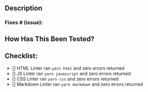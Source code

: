 ## Description

<!-- Please include a summary of the change and which issue is fixed. Please also include relevant motivation and context. List any dependencies that are required for this change. -->

### Fixes # (issue):

<!-- List out the Issue numbers include in this Pull Request -->

## How Has This Been Tested?

<!-- Please describe the tests that you ran to verify your changes. Provide instructions so we can reproduce. Please also list any relevant details for your test configuration -->

## Checklist:

- [] HTML Linter ran `yarn html` and zero errors returned
- [] JS Linter ran `yarn javascript` and zero errors returned
- [] CSS Linter ran `yarn css` and zero errors returned
- [] Markdown Linter ran `yarn markdown` and zero errors returned
